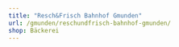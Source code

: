 ```yaml
---
title: "Resch&Frisch Bahnhof Gmunden"
url: /gmunden/reschundfrisch-bahnhof-gmunden/
shop: Bäckerei
---
```

